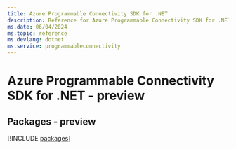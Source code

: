 ```yaml
---
title: Azure Programmable Connectivity SDK for .NET
description: Reference for Azure Programmable Connectivity SDK for .NET
ms.date: 06/04/2024
ms.topic: reference
ms.devlang: dotnet
ms.service: programmableconnectivity
---
```

# Azure Programmable Connectivity SDK for .NET - preview
## Packages - preview
[!INCLUDE [packages](programmable-connectivity-index.md)]